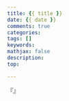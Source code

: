 ```yaml
---
title: {{ title }}
date: {{ date }}
comments: true
categories: 
tags: []
keywords:  
mathjax: false
description: 
top:  

---
```

『』

